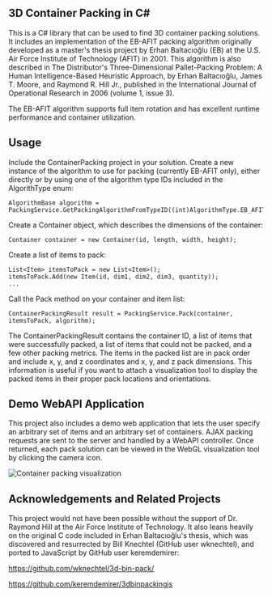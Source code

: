 ## 3D Container Packing in C#

This is a C# library that can be used to find 3D container packing solutions. It includes an implementation of the EB-AFIT packing algorithm originally developed as a master's thesis project by Erhan Baltacıoğlu (EB) at the U.S. Air Force Institute of Technology (AFIT) in 2001. This algorithm is also described in The Distributor's Three-Dimensional Pallet-Packing Problem: A Human Intelligence-Based Heuristic Approach, by Erhan Baltacıoğlu, James T. Moore, and Raymond R. Hill Jr., published in the International Journal of Operational Research in 2006 (volume 1, issue 3).

The EB-AFIT algorithm supports full item rotation and has excellent runtime performance and container utilization.

## Usage

Include the ContainerPacking project in your solution. Create a new instance of the algorithm to use for packing (currently EB-AFIT only), either directly or by using one of the algorithm type IDs included in the AlgorithType enum:

    AlgorithmBase algorithm = PackingService.GetPackingAlgorithmFromTypeID((int)AlgorithmType.EB_AFIT);

Create a Container object, which describes the dimensions of the container:

    Container container = new Container(id, length, width, height);

Create a list of items to pack:

    List<Item> itemsToPack = new List<Item>();
    itemsToPack.Add(new Item(id, dim1, dim2, dim3, quantity));
    ...

Call the Pack method on your container and item list:

    ContainerPackingResult result = PackingService.Pack(container, itemsToPack, algorithm);

The ContainerPackingResult contains the container ID, a list of items that were successfully packed, a list of items that could not be packed, and a few other packing metrics. The items in the packed list are in pack order and include x, y, and z coordinates and x, y, and z pack dimensions. This information is useful if you want to attach a visualization tool to display the packed items in their proper pack locations and orientations.

## Demo WebAPI Application

This project also includes a demo web application that lets the user specify an arbitrary set of items and an arbitrary set of containers. AJAX packing requests are sent to the server and handled by a WebAPI controller. Once returned, each pack solution can be viewed in the WebGL visualization tool by clicking the camera icon. 

![Container packing visualization](https://github.com/davidmchapman/3DContainerPacking/blob/master/images/packing-1.gif?raw=true "Container Packing")

## Acknowledgements and Related Projects

This project would not have been possible without the support of Dr. Raymond Hill at the Air Force Institute of Technology. It also leans heavily on the original C code included in Erhan Baltacıoğlu's thesis, which was discovered and resurrected by Bill Knechtel (GitHub user wknechtel), and ported to JavaScript by GitHub user keremdemirer:

https://github.com/wknechtel/3d-bin-pack/

https://github.com/keremdemirer/3dbinpackingjs